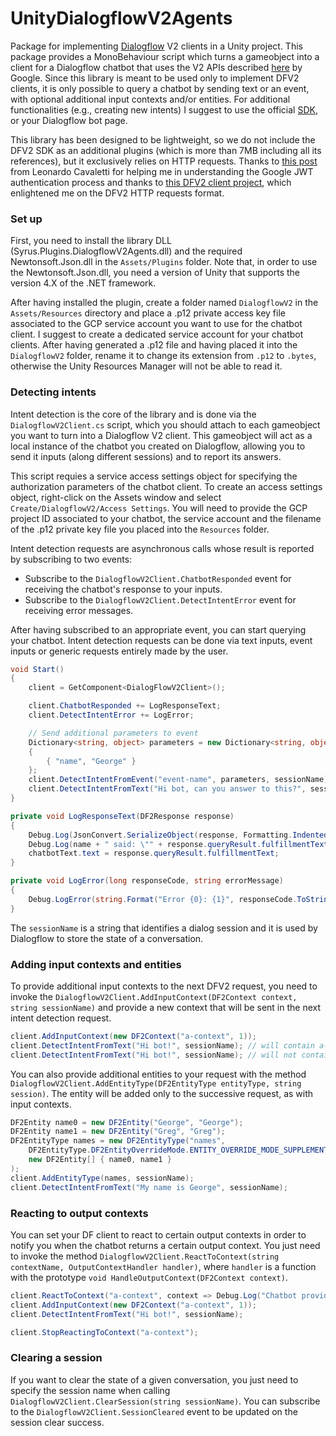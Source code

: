 # UnityDialogflowV2Agents

Package for implementing [Dialogflow](https://dialogflow.com/) V2 clients in a Unity project. This package provides a MonoBehaviour script which turns a gameobject into a client for a Dialogflow chatbot that uses the V2 APIs described [here](https://cloud.google.com/dialogflow-enterprise/docs/reference/rest/v2-overview) by Google. Since this library is meant to be used only to implement DFV2 clients, it is only possible to query a chatbot by sending text or an event, with optional additional input contexts and/or entities. For additional functionalities (e.g., creating new intents) I suggest to use the official [SDK](https://developers.google.com/api-client-library/dotnet/apis/dialogflow/v2), or your Dialogflow bot page.

This library has been designed to be lightweight, so we do not include the DFV2 SDK as an additional plugins (which is more than 7MB including all its references), but it exclusively relies on HTTP requests. Thanks to [this post](http://leoncvlt.com/blog/json-web-token-jwt-for-google-cloud-platform-in-unity/) from Leonardo Cavaletti for helping me in understanding the Google JWT authentication process and thanks to [this DFV2 client project](https://unitylist.com/p/i1a/dialogflow-2.0-Unity-client), which enlightened me on the DFV2 HTTP requests format.

### Set up

First, you need to install the library DLL (Syrus.Plugins.DialogflowV2Agents.dll) and the required Newtonsoft.Json.dll in the `Assets/Plugins` folder. Note that, in order to use the Newtonsoft.Json.dll, you need a version of Unity that supports the version 4.X of the .NET framework. 

After having installed the plugin, create a folder named `DialogflowV2` in the `Assets/Resources` directory and place a .p12 private access key file associated to the GCP service account you want to use for the chatbot client. I suggest to create a dedicated service account for your chatbot clients. After having generated a .p12 file and having placed it into the `DialogflowV2` folder, rename it to change its extension from `.p12` to `.bytes`, otherwise the Unity Resources Manager will not be able to read it. 

### Detecting intents

Intent detection is the core of the library and is done via the `DialogflowV2Client.cs` script, which you should attach to each gameobject you want to turn into a Dialogflow V2 client. This gameobject will act as a local instance of the chatbot you created on Dialogflow, allowing you to send it inputs (along different sessions) and to report its answers. 

This script requies a service access settings object for specifying the authorization parameters of the chatbot client. To create an access settings object, right-click on the Assets window and select `Create/DialogflowV2/Access Settings`. You will need to provide the GCP project ID associated to your chatbot, the service account and the filename of the .p12 private key file you placed into the `Resources` folder.

Intent detection requests are asynchronous calls whose result is reported by subscribing to two events:
* Subscribe to the `DialogflowV2Client.ChatbotResponded` event for receiving the chatbot's response to your inputs.
* Subscribe to the `DialogflowV2Client.DetectIntentError` event for receiving error messages.

After having subscribed to an appropriate event, you can start querying your chatbot. Intent detection requests can be done via text inputs, event inputs or generic requests entirely made by the user.

```csharp
void Start()
{
    client = GetComponent<DialogFlowV2Client>();

    client.ChatbotResponded += LogResponseText;
    client.DetectIntentError += LogError;

    // Send additional parameters to event
    Dictionary<string, object> parameters = new Dictionary<string, object>()
    {
        { "name", "George" }
    };
    client.DetectIntentFromEvent("event-name", parameters, sessionName);
    client.DetectIntentFromText("Hi bot, can you answer to this?", sessionName);
}

private void LogResponseText(DF2Response response)
{
    Debug.Log(JsonConvert.SerializeObject(response, Formatting.Indented));
    Debug.Log(name + " said: \"" + response.queryResult.fulfillmentText + "\"");
    chatbotText.text = response.queryResult.fulfillmentText;
}

private void LogError(long responseCode, string errorMessage)
{
    Debug.LogError(string.Format("Error {0}: {1}", responseCode.ToString(), errorMessage));
}
```

The `sessionName` is a string that identifies a dialog session and it is used by Dialogflow to store the state of a conversation. 

### Adding input contexts and entities

To provide additional input contexts to the next DFV2 request, you need to invoke the `DialogflowV2Client.AddInputContext(DF2Context context, string sessionName)` and provide a new context that will be sent in the next intent detection request. 

```csharp
client.AddInputContext(new DF2Context("a-context", 1));
client.DetectIntentFromText("Hi bot!", sessionName); // will contain a-context as input context
client.DetectIntentFromText("Hi bot!", sessionName); // will not contain a-context as input context
```

You can also provide additional entities to your request with the method `DialogflowV2Client.AddEntityType(DF2EntityType entityType, string session)`. The entity will be added only to the successive request, as with input contexts.

```csharp
DF2Entity name0 = new DF2Entity("George", "George");
DF2Entity name1 = new DF2Entity("Greg", "Greg");
DF2EntityType names = new DF2EntityType("names", 
    DF2EntityType.DF2EntityOverrideMode.ENTITY_OVERRIDE_MODE_SUPPLEMENT, 
    new DF2Entity[] { name0, name1 }
);
client.AddEntityType(names, sessionName);
client.DetectIntentFromText("My name is George", sessionName);
```

### Reacting to output contexts

You can set your DF client to react to certain output contexts in order to notify you when the chatbot returns a certain output context. You just need to invoke the method `DialogflowV2Client.ReactToContext(string contextName, OutputContextHandler handler)`, where `handler` is a function with the prototype `void HandleOutputContext(DF2Context context)`. 

```csharp
client.ReactToContext("a-context", context => Debug.Log("Chatbot provided a-context!"));
client.AddInputContext(new DF2Context("a-context", 1));
client.DetectIntentFromText("Hi bot!", sessionName); 

client.StopReactingToContext("a-context");
```

### Clearing a session

If you want to clear the state of a given conversation, you just need to specify the session name when calling `DialogflowV2Client.ClearSession(string sessionName)`. You can subscribe to the `DialogflowV2Client.SessionCleared` event to be updated on the session clear success.
